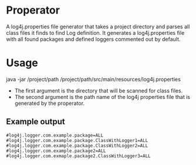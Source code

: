 Properator
==========

A log4j.properties file generator that takes a project directory and parses all
class files it finds to find Log definition. It generates a log4j.properties
file with all found packages and defined loggers commented out by default.

Usage
=====

java -jar /project/path /project/path/src/main/resources/log4j.properties

* The first argument is the directory that will be scanned for class files. 
* The second argument is the path name of the log4j properties file that is
  generated by the properator.

## Example output


	#log4j.logger.com.example.package=ALL
	#log4j.logger.com.example.package.ClassWithLogger1=ALL
	#log4j.logger.com.example.package.ClassWithLogger2=ALL
	#log4j.logger.com.example.package2=ALL
	#log4j.logger.com.exmaple.package2.ClassWithLogger3=ALL
